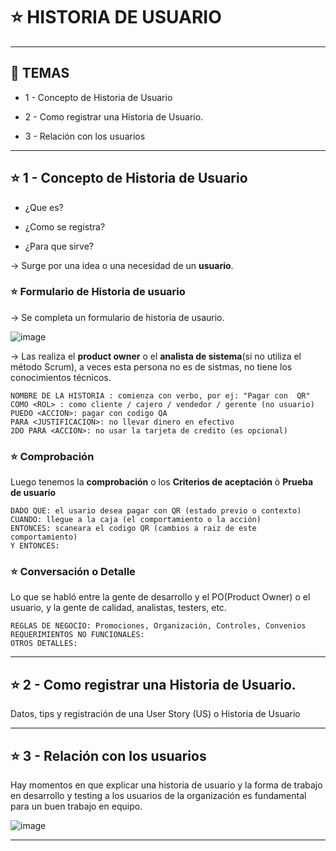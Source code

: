 # :star: HISTORIA DE USUARIO

---

## :book: TEMAS

- 1 - Concepto de Historia de Usuario

- 2 - Como registrar una Historia de Usuario.

- 3 - Relación con los usuarios

---

## :star: 1 - Concepto de Historia de Usuario

- ¿Que es?

- ¿Como se registra?

- ¿Para que sirve?


-> Surge por una idea o una necesidad de un **usuario**.

### :star: Formulario de Historia de usuario

-> Se completa un formulario de historia de usaurio.

![image](https://user-images.githubusercontent.com/72580574/220192839-24e69ebb-b702-4c6a-9efc-7d89db282413.png)


-> Las realiza el **product owner** o el **analista de sistema**(si no utiliza el método Scrum), a veces esta persona no es de sistmas, no tiene los conocimientos técnicos.

```
NOMBRE DE LA HISTORIA : comienza con verbo, por ej: "Pagar con  QR"
COMO <ROL> : como cliente / cajero / vendedor / gerente (no usuario)
PUEDO <ACCION>: pagar con codigo QA
PARA <JUSTIFICACION>: no llevar dinero en efectivo
2DO PARA <ACCION>: no usar la tarjeta de credito (es opcional)
```

### :star: Comprobación
Luego tenemos la **comprobación** o los **Criterios de aceptación** ò **Prueba de usuario**

```
DADO QUE: el usario desea pagar con QR (estado previo o contexto)
CUANDO: llegue a la caja (el comportamiento o la acción)
ENTONCES: scaneara el codigo QR (cambios a raiz de este comportamiento)
Y ENTONCES:
```

### :star: Conversación o Detalle

Lo que se habló entre la gente de desarrollo y el PO(Product Owner) o el usuario, y la gente de calidad, analistas, testers, etc.

```
REGLAS DE NEGOCIO: Promociones, Organización, Controles, Convenios
REQUERIMIENTOS NO FUNCIONALES:
OTROS DETALLES:
```

---

## :star: 2 - Como registrar una Historia de Usuario.

Datos, tips y registración de una User Story (US) o Historia de Usuario

---

## :star: 3 - Relación con los usuarios

Hay momentos en que explicar una historia de usuario y la forma de trabajo en desarrollo y testing a los usuarios de la organización es fundamental para un buen trabajo en equipo.

![image](https://user-images.githubusercontent.com/72580574/217641571-ca995dec-8d38-4d95-bc2e-26d38dcf07d1.png)

---
